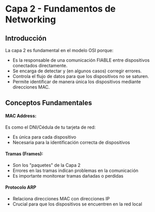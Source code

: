 # Capa 2 - Fundamentos de Networking

## Introducción
La capa 2 es fundamental en el modelo OSI porque:

- Es la responsable de una comunicación FIABLE entre dispositivos conectados directamente.
- Se encarga de detectar y (en algunos casos) corregir errores.
- Controla el flujo de datos para que los dispositivos no se saturen.
- Permite identificar de manera única los dispositivos mediante direcciones MAC.

## Conceptos Fundamentales

#### MAC Address:
Es como el DNI/Cédula de tu tarjeta de red:
- Es única para cada dispositivo
- Necesaria para la identificación correcta de dispositivos

#### Tramas (Frames):
- Son los "paquetes" de la Capa 2
- Errores en las tramas indican problemas en la comunicación
- Es importante monitorear tramas dañadas o perdidas

#### Protocolo ARP
- Relaciona direcciones MAC con direcciones IP
- Crucial para que los dispositivos se encuentren en la red local
  

